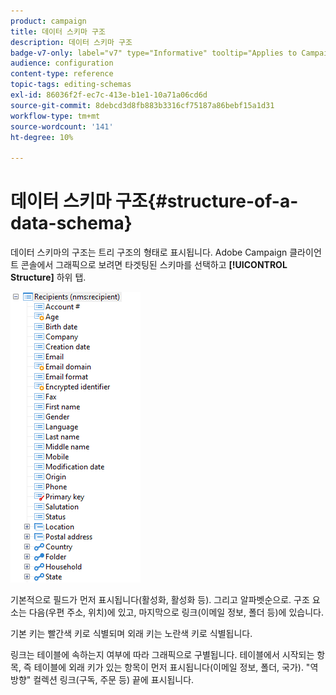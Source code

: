 ```yaml
---
product: campaign
title: 데이터 스키마 구조
description: 데이터 스키마 구조
badge-v7-only: label="v7" type="Informative" tooltip="Applies to Campaign Classic v7 only"
audience: configuration
content-type: reference
topic-tags: editing-schemas
exl-id: 86036f2f-ec7c-413e-b1e1-10a71a06cd6d
source-git-commit: 8debcd3d8fb883b3316cf75187a86bebf15a1d31
workflow-type: tm+mt
source-wordcount: '141'
ht-degree: 10%

---
```


# 데이터 스키마 구조{#structure-of-a-data-schema}

데이터 스키마의 구조는 트리 구조의 형태로 표시됩니다. Adobe Campaign 클라이언트 콘솔에서 그래픽으로 보려면 타겟팅된 스키마를 선택하고 **[!UICONTROL Structure]** 하위 탭.

![](assets/d_ncs_integration_schema_arbo.png)

기본적으로 필드가 먼저 표시됩니다(활성화, 활성화 등). 그리고 알파벳순으로. 구조 요소는 다음(우편 주소, 위치)에 있고, 마지막으로 링크(이메일 정보, 폴더 등)에 있습니다.

기본 키는 빨간색 키로 식별되며 외래 키는 노란색 키로 식별됩니다.

링크는 테이블에 속하는지 여부에 따라 그래픽으로 구별됩니다. 테이블에서 시작되는 항목, 즉 테이블에 외래 키가 있는 항목이 먼저 표시됩니다(이메일 정보, 폴더, 국가). &quot;역방향&quot; 컬렉션 링크(구독, 주문 등) 끝에 표시됩니다.

